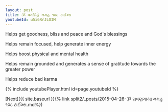 ```yaml
---
layout: post
title: ૐ વતસિંહે નમહ ૧૦૮ ટાઈમ્સ
youtubeId: u5i6RrJLOIM
---
```

 
 
Helps get goodness, bliss and peace and God's blessings
 
Helps remain focused, help generate inner energy 
 
Helps boost physical and mental health 
 
Helps remain grounded and generates a sense of gratitude towards the greater power 
 
Helps reduce bad karma
 
 
 
 


{% include youtubePlayer.html id=page.youtubeId %}
 
[Next]({{ site.baseurl }}{% link  split2/_posts/2015-04-26-ૐ સવણગાયા નમહ ૧૦૮ ટાઈમ્સ.md%})
 
